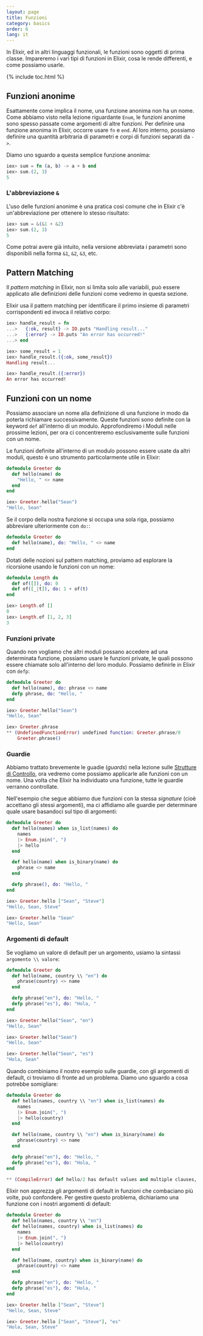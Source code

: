 ```yaml
---
layout: page
title: Funzioni
category: basics
order: 6
lang: it
---
```


In Elixir, ed in altri linguaggi funzionali, le funzioni sono oggetti di prima classe. Impareremo i vari tipi di funzioni in Elixir, cosa le rende differenti, e come possiamo usarle.

{% include toc.html %}

## Funzioni anonime

Esattamente come implica il nome, una funzione anonima non ha un nome. Come abbiamo visto nella lezione riguardante `Enum`, le funzioni anonime sono spesso passate come argomenti di altre funzioni. Per definire una funzione anonima in Elixir, occorre usare `fn` e `end`. Al loro interno, possiamo definire una quantità arbitraria di parametri e corpi di funzioni separati da `->`.

Diamo uno sguardo a questa semplice funzione anonima:

```elixir
iex> sum = fn (a, b) -> a + b end
iex> sum.(2, 3)
5
```

### L'abbreviazione `&`

L'uso delle funzioni anonime è una pratica così comune che in Elixir c'è un'abbreviazione per ottenere lo stesso risultato:

```elixir
iex> sum = &(&1 + &2)
iex> sum.(2, 3)
5
```

Come potrai avere già intuito, nella versione abbreviata i parametri sono disponibili nella forma `&1`, `&2`, `&3`, etc.

## Pattern Matching

Il _pattern matching_ in Elixir, non si limita solo alle variabili, può essere applicato alle definizioni delle funzioni come vedremo in questa sezione.

Elixir usa il pattern matching per identificare il primo insieme di parametri corrispondenti ed invoca il relativo corpo:

```elixir
iex> handle_result = fn
...>   {:ok, result} -> IO.puts "Handling result..."
...>   {:error} -> IO.puts "An error has occurred!"
...> end

iex> some_result = 1
iex> handle_result.({:ok, some_result})
Handling result...

iex> handle_result.({:error})
An error has occurred!
```

## Funzioni con un nome

Possiamo associare un nome alla definizione di una funzione in modo da poterla richiamare successivamente. Queste funzioni sono definite con la keyword `def` all'interno di un modulo. Approfondiremo i Moduli nelle prossime lezioni, per ora ci concentreremo esclusivamente sulle funzioni con un nome.

Le funzioni definite all'interno di un modulo possono essere usate da altri moduli, questo è uno strumento particolarmente utile in Elixir:

```elixir
defmodule Greeter do
  def hello(name) do
    "Hello, " <> name
  end
end

iex> Greeter.hello("Sean")
"Hello, Sean"
```

Se il corpo della nostra funzione si occupa una sola riga, possiamo abbreviare ulteriormente con `do:`:

```elixir
defmodule Greeter do
  def hello(name), do: "Hello, " <> name
end
```

Dotati delle nozioni sul pattern matching, proviamo ad esplorare la ricorsione usando le funzioni con un nome:

```elixir
defmodule Length do
  def of([]), do: 0
  def of([_|t]), do: 1 + of(t)
end

iex> Length.of []
0
iex> Length.of [1, 2, 3]
3
```

### Funzioni private

Quando non vogliamo che altri moduli possano accedere ad una determinata funzione, possiamo usare le funzioni private, le quali possono essere chiamate solo all'interno del loro modulo. Possiamo definirle in Elixir con `defp`:

```elixir
defmodule Greeter do
  def hello(name), do: phrase <> name
  defp phrase, do: "Hello, "
end

iex> Greeter.hello("Sean")
"Hello, Sean"

iex> Greeter.phrase
** (UndefinedFunctionError) undefined function: Greeter.phrase/0
    Greeter.phrase()
```

### Guardie

Abbiamo trattato brevemente le guadie (_guards_) nella lezione sulle [Strutture di Controllo](../control-structures), ora vedremo come possiamo applicarle alle funzioni con un nome. Una volta che Elixir ha individuato una funzione, tutte le guardie verranno controllate.

Nell'esempio che segue abbiamo due funzioni con la stessa _signature_ (cioè accettano gli stessi argomenti), ma ci affidiamo alle guardie per determinare quale usare basandoci sul tipo di argomenti:

```elixir
defmodule Greeter do
  def hello(names) when is_list(names) do
    names
    |> Enum.join(", ")
    |> hello
  end

  def hello(name) when is_binary(name) do
    phrase <> name
  end

  defp phrase(), do: "Hello, "
end

iex> Greeter.hello ["Sean", "Steve"]
"Hello, Sean, Steve"

iex> Greeter.hello "Sean"
"Hello, Sean"
```

### Argomenti di default

Se vogliamo un valore di default per un argomento, usiamo la sintassi `argomento \\ valore`:

```elixir
defmodule Greeter do
  def hello(name, country \\ "en") do
    phrase(country) <> name
  end

  defp phrase("en"), do: "Hello, "
  defp phrase("es"), do: "Hola, "
end

iex> Greeter.hello("Sean", "en")
"Hello, Sean"

iex> Greeter.hello("Sean")
"Hello, Sean"

iex> Greeter.hello("Sean", "es")
"Hola, Sean"
```

Quando combiniamo il nostro esempio sulle guardie, con gli argomenti di default, ci troviamo di fronte ad un problema. Diamo uno sguardo a cosa potrebbe somigliare:

```elixir
defmodule Greeter do
  def hello(names, country \\ "en") when is_list(names) do
    names
    |> Enum.join(", ")
    |> hello(country)
  end

  def hello(name, country \\ "en") when is_binary(name) do
    phrase(country) <> name
  end

  defp phrase("en"), do: "Hello, "
  defp phrase("es"), do: "Hola, "
end

** (CompileError) def hello/2 has default values and multiple clauses, define a function head with the defaults
```

Elixir non apprezza gli argomenti di default in funzioni che combaciano più volte, può confondere. Per gestire questo problema, dichiariamo una funzione con i nostri argomenti di default:

```elixir
defmodule Greeter do
  def hello(names, country \\ "en")
  def hello(names, country) when is_list(names) do
    names
    |> Enum.join(", ")
    |> hello(country)
  end

  def hello(name, country) when is_binary(name) do
    phrase(country) <> name
  end

  defp phrase("en"), do: "Hello, "
  defp phrase("es"), do: "Hola, "
end

iex> Greeter.hello ["Sean", "Steve"]
"Hello, Sean, Steve"

iex> Greeter.hello ["Sean", "Steve"], "es"
"Hola, Sean, Steve"
```

